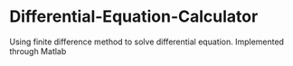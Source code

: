 # Differential-Equation-Calculator
Using finite difference method to solve differential equation.
Implemented through Matlab

